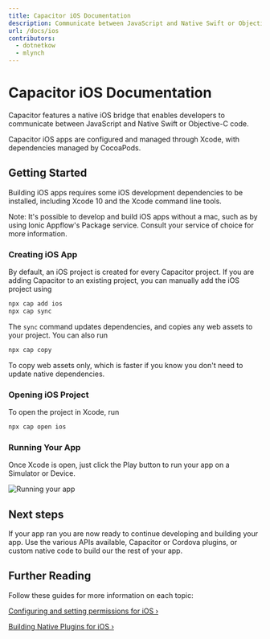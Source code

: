 ```yaml
---
title: Capacitor iOS Documentation 
description: Communicate between JavaScript and Native Swift or Objective-C code
url: /docs/ios
contributors:
  - dotnetkow
  - mlynch
---
```


# Capacitor iOS Documentation

<p class="intro">Capacitor features a native iOS bridge that enables developers to communicate between JavaScript and Native Swift or Objective-C code.</p>

<p class="intro">Capacitor iOS apps are configured and managed through Xcode, with dependencies managed by CocoaPods.</p>

## Getting Started

Building iOS apps requires some iOS development dependencies to be installed, including Xcode 10 and the Xcode command line tools.

Note: It's possible to develop and build iOS apps without a mac, such as by using Ionic Appflow's Package service. Consult your service of choice for more information.

### Creating iOS App

By default, an iOS project is created for every Capacitor project. If you are adding Capacitor to an existing
project, you can manually add the iOS project using

```bash
npx cap add ios
npx cap sync
```

The `sync` command updates dependencies, and copies any web assets to your project. You can also run

```bash
npx cap copy
```

To copy web assets only, which is faster if you know you don't need to update native dependencies.

### Opening iOS Project

To open the project in Xcode, run

```bash
npx cap open ios
```

### Running Your App

Once Xcode is open, just click the Play button to run your app on a Simulator or Device. 

![Running your app](/assets/img/docs/ios/running.png)

## Next steps

If your app ran you are now ready to continue developing and building your app. Use the various APIs available, Capacitor or Cordova plugins, or custom native code to build our the rest of your app.

## Further Reading 

Follow these guides for more information on each topic:

[Configuring and setting permissions for iOS &#8250;](./configuration)

[Building Native Plugins for iOS &#8250;](../plugins)
